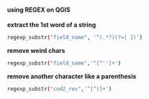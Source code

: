 
#### using REGEX on QGIS

**extract the 1st word of a string**
 ```bash
 regexp_substr("field_name", '^(.*?)(?=[ ])')
 ```
 
 **remove weird chars**
 ```bash
 regexp_substr("field_name",'^[^'']+')
 ```
 
 **remove another character like a parenthesis**
```bash
regexp_substr("cod2_rev",'^[^(]+')
```
 
